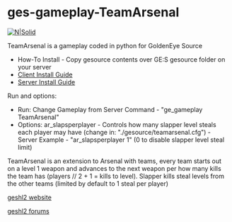 # ges-gameplay-TeamArsenal

[![N|Solid](http://gamecola.net/wp-content/uploads/2016/08/goldeneye__source_logo.jpg)](https://nodesource.com/products/nsolid)

TeamArsenal is a gameplay coded in python for GoldenEye Source
  - How-To Install - Copy gesource contents over GE:S gesource folder on your server
  - [Client Install Guide](https://wiki.geshl2.com/goldeneye/installation)
  - [Server Install Guide](https://wiki.geshl2.com/goldeneye/server_install)

Run and options:
  - Run: Change Gameplay from Server Command - "ge_gameplay TeamArsenal"
  - Options: ar_slapsperplayer - Controls how many slapper level steals each player may have (change in: "./gesource/teamarsenal.cfg") - Server Example - "ar_slapsperplayer 1" (0 to disable slapper level steal limit)

TeamArsenal is an extension to Arsenal with teams, every team starts out on a level 1 weapon and advances to the next weapon per how many kills the team has (players // 2 + 1 = kills to level). Slapper kills steal levels from the other teams (limited by default to 1 steal per player)

[geshl2 website](https://www.geshl2.com)

[geshl2 forums](https://forums.geshl2.com)
